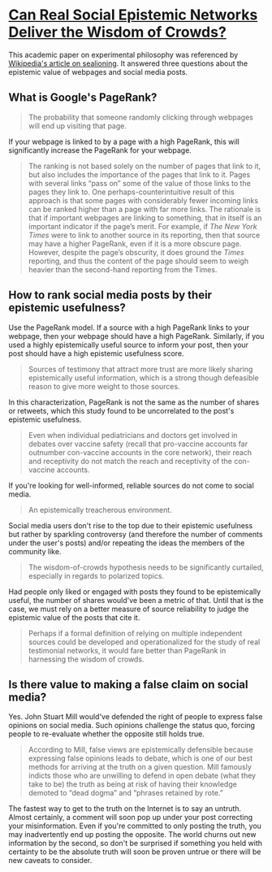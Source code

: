 # [Can Real Social Epistemic Networks Deliver the Wisdom of Crowds?](https://web.archive.org/web/20190128191307if_/https://philarchive.org/archive/SULCRS)

This academic paper on experimental philosophy was referenced by [Wikipedia's article on sealioning](../../../2025/10/20/wikipedia-sealioning.md). It answered three questions about the epistemic value of webpages and social media posts.

## What is Google's PageRank?

> The probability that someone randomly clicking through webpages will end up visiting that page.

If your webpage is linked to by a page with a high PageRank, this will significantly increase the PageRank for your webpage.

> The ranking is not based solely on the number of pages that link to it, but also includes the importance of the pages that link to it. Pages with several links “pass on” some of the value of those links to the pages they link to. One perhaps-counterintuitive result of this approach is that some pages with considerably fewer incoming links can be ranked higher than a page with far more links. The rationale is that if important webpages are linking to something, that in itself is an important indicator if the page’s merit. For example, if _The New York Times_ were to link to another source in its reporting, then that source may have a higher PageRank, even if it is a more obscure page. However, despite the page’s obscurity, it does ground the _Times_    reporting, and thus the content of the page should seem to weigh heavier than the second-hand reporting from the  Times.

## How to rank social media posts by their epistemic usefulness?

Use the PageRank model. If a source with a high PageRank links to your webpage, then your webpage should have a high PageRank. Similarly, if you used a highly epistemically useful source to inform your post, then your post should have a high epistemic usefulness score.

> Sources of testimony that attract more trust are more likely sharing epistemically useful information, which is a strong though defeasible reason to give more weight to those sources.

In this characterization, PageRank is not the same as the number of shares or retweets, which this study found to be uncorrelated to the post's epistemic usefulness.

> Even when individual pediatricians and doctors get involved in debates over vaccine safety (recall that pro-vaccine accounts far outnumber con-vaccine accounts in the core network), their reach and receptivity do not match the reach and receptivity of the con-vaccine accounts.

If you're looking for well-informed, reliable sources do not come to social media. 

> An epistemically treacherous environment.

Social media users don't rise to the top due to their epistemic usefulness but rather by sparkling controversy (and therefore the number of comments under the user's posts) and/or repeating the ideas the members of the community like.

> The wisdom-of-crowds hypothesis needs to be significantly curtailed, especially in regards to polarized topics.

Had people only liked or engaged with posts they found to be epistemically useful, the number of shares would've been a metric of that. Until that is the case, we must rely on a better measure of source reliability to judge the epistemic value of the posts that cite it.

> Perhaps if a formal definition of relying on multiple independent sources could be developed and operationalized for the study of real testimonial networks, it would fare better than PageRank in harnessing the wisdom of crowds.

## Is there value to making a false claim on social media?

Yes. John Stuart Mill would've defended the right of people to express false opinions on social media. Such opinions challenge the status quo, forcing people to re-evaluate whether the opposite still holds true.

> According to Mill, false views are epistemically defensible because expressing false opinions leads to debate, which is one of our best methods for arriving at the truth on a given question. Mill famously indicts those who are unwilling to defend in open debate (what they take to be) the truth as being at risk of having their knowledge demoted to “dead dogma” and “phrases retained by rote.”

The fastest way to get to the truth on the Internet is to say an untruth. Almost certainly, a comment will soon pop up under your post correcting your misinformation. Even if you're committed to only posting the truth, you may inadvertently end up posting the opposite. The world churns out new information by the second, so don't be surprised if something you held with certainty to be the absolute truth will soon be proven untrue or there will be new caveats to consider.
